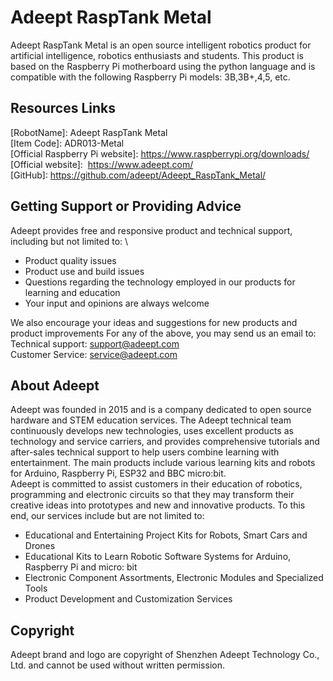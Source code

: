 # Adeept RaspTank Metal
Adeept RaspTank Metal is an open source intelligent robotics product for artificial intelligence, robotics enthusiasts and students. This product is based on the Raspberry Pi motherboard using the python language and is compatible with the following Raspberry Pi models: 3B,3B+,4,5, etc.


## Resources Links

[RobotName]: Adeept RaspTank Metal \
[Item Code]: ADR013-Metal \
[Official Raspberry Pi website]: https://www.raspberrypi.org/downloads/    \
[Official website]:  https://www.adeept.com/     \
[GitHub]: https://github.com/adeept/Adeept_RaspTank_Metal/     


## Getting Support or Providing Advice

Adeept provides free and responsive product and technical support, including but not limited to:   \
* Product quality issues 
* Product use and build issues
* Questions regarding the technology employed in our products for learning and education
* Your input and opinions are always welcome

We also encourage your ideas and suggestions for new products and product improvements
For any of the above, you may send us an email to:     \
Technical support: support@adeept.com      \
Customer Service: service@adeept.com


## About Adeept

Adeept was founded in 2015 and is a company dedicated to open source hardware and STEM education services. The Adeept technical team continuously develops new technologies, uses excellent products as technology and service carriers, and provides comprehensive tutorials and after-sales technical support to help users combine learning with entertainment. The main products include various learning kits and robots for Arduino, Raspberry Pi, ESP32 and BBC micro:bit.    \
Adeept is committed to assist customers in their education of robotics, programming and electronic circuits so that they may transform their creative ideas into prototypes and new and innovative products. To this end, our services include but are not limited to:   
* Educational and Entertaining Project Kits for Robots, Smart Cars and Drones
* Educational Kits to Learn Robotic Software Systems for Arduino, Raspberry Pi and micro: bit
* Electronic Component Assortments, Electronic Modules and Specialized Tools
* Product Development and Customization Services


## Copyright

Adeept brand and logo are copyright of Shenzhen Adeept Technology Co., Ltd. and cannot be used without written permission.


